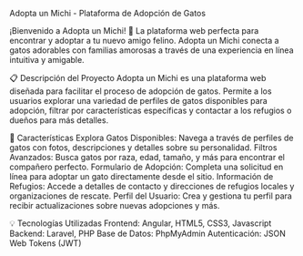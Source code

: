 Adopta un Michi - Plataforma de Adopción de Gatos

¡Bienvenido a Adopta un Michi! 🐾 La plataforma web perfecta para encontrar y adoptar a tu nuevo amigo felino. 
Adopta un Michi conecta a gatos adorables con familias amorosas a través de una experiencia en línea intuitiva y amigable.

📋 Descripción del Proyecto
Adopta un Michi es una plataforma web diseñada para facilitar el proceso de adopción de gatos. Permite a los usuarios explorar una variedad de perfiles de gatos disponibles para adopción, filtrar por características específicas y contactar a los refugios o dueños para más detalles.

🚀 Características
Explora Gatos Disponibles: Navega a través de perfiles de gatos con fotos, descripciones y detalles sobre su personalidad.
Filtros Avanzados: Busca gatos por raza, edad, tamaño, y más para encontrar el compañero perfecto.
Formulario de Adopción: Completa una solicitud en línea para adoptar un gato directamente desde el sitio.
Información de Refugios: Accede a detalles de contacto y direcciones de refugios locales y organizaciones de rescate.
Perfil del Usuario: Crea y gestiona tu perfil para recibir actualizaciones sobre nuevas adopciones y más.

💡 Tecnologías Utilizadas
Frontend: Angular, HTML5, CSS3, Javascript
Backend: Laravel, PHP
Base de Datos: PhpMyAdmin
Autenticación: JSON Web Tokens (JWT)
